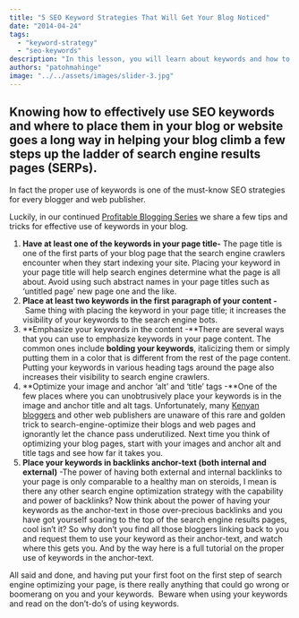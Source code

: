 ```yaml
---
title: "5 SEO Keyword Strategies That Will Get Your Blog Noticed"
date: "2014-04-24"
tags: 
  - "keyword-strategy"
  - "seo-keywords"
description: "In this lesson, you will learn about keywords and how to place them in strategic places on your blog for easier ranking of your website."
authors: "patohmahinge"
image: "../../assets/images/slider-3.jpg"
---
```


## Knowing how to effectively use SEO keywords and where to place them in your blog or website goes a long way in helping your blog climb a few steps up the ladder of search engine results pages (SERPs).

In fact the proper use of keywords is one of the must-know SEO strategies for every blogger and web publisher.

Luckily, in our continued [Profitable Blogging Series](https://mahinge.com/blogging-tips/ "profitable blog") we share a few tips and tricks for effective use of keywords in your blog.

1. **Have at least one of the keywords in your page title-** The page title is one of the first parts of your blog page that the search engine crawlers encounter when they start indexing your site. Placing your keyword in your page title will help search engines determine what the page is all about. Avoid using such abstract names in your page titles such as ‘untitled page’ new page one and the like.
2. **Place at least two keywords in the first paragraph of your content -** Same thing with placing the keyword in your page title; it increases the visibility of your keywords to the search engine bots.
3. **Emphasize your keywords in the content -**There are several ways that you can use to emphasize keywords in your page content. The common ones include **bolding your keywords**, italicizing them or simply putting them in a color that is different from the rest of the page content. Putting your keywords in various heading tags around the page also increases their visibility to search engine crawlers.
4. **Optimize your image and anchor ‘alt’ and ‘title’ tags -**One of the few places where you can unobtrusively place your keywords is in the image and anchor title and alt tags. Unfortunately, many [Kenyan bloggers](https://mahinge.com/fully-monetize-blog-kenya/ "kenyan bloggers") and other web publishers are unaware of this rare and golden trick to search-engine-optimize their blogs and web pages and ignorantly let the chance pass underutilized. Next time you think of optimizing your blog pages, start with your images and anchor alt and title tags and see how far it takes you.
5. **Place your keywords in backlinks anchor-text (both internal and external)** -The power of having both external and internal backlinks to your page is only comparable to a healthy man on steroids, I mean is there any other search engine optimization strategy with the capability and power of backlinks? Now think about the power of having your keywords as the anchor-text in those over-precious backlinks and you have got yourself soaring to the top of the search engine results pages, cool isn’t it? So why don’t you find all those bloggers linking back to you and request them to use your keyword as their anchor-text, and watch where this gets you. And by the way here is a full tutorial on the proper use of keywords in the anchor-text.

All said and done, and having put your first foot on the first step of search engine optimizing your page, is there really anything that could go wrong or boomerang on you and your keywords.  Beware when using your keywords and read on the don’t-do’s of using keywords.
